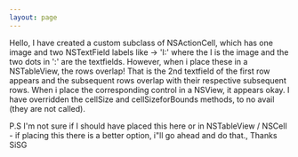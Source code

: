 ```yaml
---
layout: page
---
```



Hello, I have created a custom subclass of NSActionCell, which has one image and two NSTextField labels like -> 'I:' where the I is the image and the two dots in ':' are the textfields. However, when i place these in a NSTableView, the rows overlap! That is the 2nd textfield of the first row appears and the subsequent rows overlap with their respective subsequent rows.
When i place the corresponding control in a NSView, it appears okay.
I have overridden the cellSize and cellSizeforBounds methods, to no avail (they are not called).

P.S I'm not sure if I should have placed this here or in NSTableView / NSCell - if placing this there is a better option, i"ll go ahead and do that.,
Thanks
SiSG
